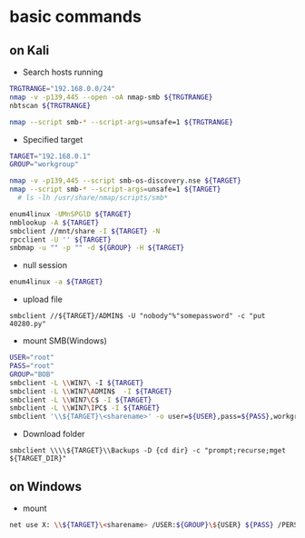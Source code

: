 # basic commands
## on Kali
- Search hosts running
~~~sh
TRGTRANGE="192.168.0.0/24"
nmap -v -p139,445 --open -oA nmap-smb ${TRGTRANGE}
nbtscan ${TRGTRANGE}

nmap --script smb-* --script-args=unsafe=1 ${TRGTRANGE}
~~~

- Specified target
~~~sh
TARGET="192.168.0.1"
GROUP="workgroup"

nmap -v -p139,445 --script smb-os-discovery.nse ${TARGET}
nmap --script smb-* --script-args=unsafe=1 ${TARGET}
  # ls -lh /usr/share/nmap/scripts/smb*

enum4linux -UMnSPGlD ${TARGET}
nmblookup -A ${TARGET}
smbclient //mnt/share -I ${TARGET} -N
rpcclient -U '' ${TARGET}
smbmap -u "" -p "" -d ${GROUP} -H ${TARGET}
~~~

- null session
~~~sh
enum4linux -a ${TARGET}
~~~

- upload file
~~~
smbclient //${TARGET}/ADMIN$ -U "nobody"%"somepassword" -c "put 40280.py"
~~~

- mount SMB(Windows)
~~~sh
USER="root"
PASS="root"
GROUP="BOB"
smbclient -L \\WIN7\ -I ${TARGET}
smbclient -L \\WIN7\ADMIN$  -I ${TARGET}
smbclient -L \\WIN7\C$ -I ${TARGET}
smbclient -L \\WIN7\IPC$ -I ${TARGET}
smbclient '\\${TARGET}\<sharename>' -o user=${USER},pass=${PASS},workgroup=${GROUP}
~~~

- Download folder
~~~
smbclient \\\\${TARGET}\\Backups -D {cd dir} -c "prompt;recurse;mget ${TARGET_DIR}"
~~~

## on Windows
- mount
~~~sh
net use X: \\${TARGET}\<sharename> /USER:${GROUP}\${USER} ${PASS} /PERSISTENT:YES
~~~

